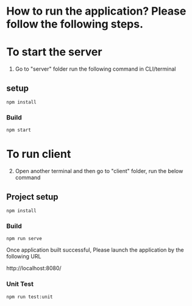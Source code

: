 # How to run the application? Please follow the following steps.

# To start the server
1. Go to "server" folder run the following command in CLI/terminal

## setup
```
npm install
```

### Build
```
npm start
```

   
# To run client
2. Open another terminal and then go to "client" folder, run the below command

## Project setup
```
npm install
```

### Build
```
npm run serve
```
   
   Once application built successful, Please launch the application by the following URL
   
   http://localhost:8080/
   
   
### Unit Test
```
npm run test:unit
```


